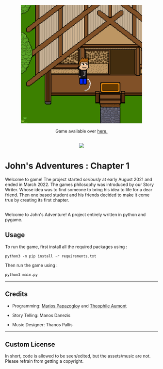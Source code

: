 <div align="center">
<img src="./data/doc/header_image.png" width=400 height=390>
<p>Game available over <a href="https://ibox-studios.itch.io/johns-adventure-chapter-1">here.</a></p>
<br/>
<img src="https://img.shields.io/github/repo-size/mariospapaz/JohnsAdventure">

</div>

# John's Adventures : Chapter 1

Welcome to game! The project started *seriously* at early August 2021 and ended in March 2022. 
The games philosophy was introduced by our Story Writer. Whose idea was to find someone to bring his idea to life for a dear friend.
Then one based student and his friends decided to make it come true by creating its first chapter.

<br> 
Welcome to John's Adventure! A project entirely written in python and pygame.


## Usage
To run the game, first install all the required packages using :
```shell
python3 -m pip install -r requirements.txt
```
Then run the game using :
```shell
python3 main.py
```

---
## Credits

- Programming: [Marios Papazogloy](https://github.com/mariospapaz) and [Theophile Aumont](https://github.com/fkS124)
 
- Story Telling: Manos Danezis

- Music Designer: Thanos Pallis
 
---
## Custom License
In short, code is allowed to be seen/edited, but the assets/music are not. <br> 
Please refrain from getting a copyright.  
